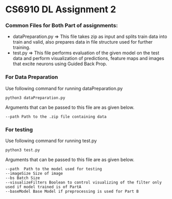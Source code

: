 # CS6910 DL Assignment 2

### Common Files for Both Part of assignments:
- dataPreparation.py => This file takes zip as input and splits train data into train and valid, also prepares data in file structure used for further training.
- test.py => This file performs evaluation of the given model on the test data and perform visualization of predictions, feature maps and images that excite neurons using Guided Back Prop.

### For Data Preparation
Use following command for running dataPreparation.py

```commandline
python3 dataPreparation.py
```

Arguments that can be passed to this file are as given below.
```commandline
--path Path to the .zip file containing data
```

### For testing
Use following command for running test.py
```commandline
python3 test.py
```
Arguments that can be passed to this file are as given below.
```commandline
--path  Path to the model used for testing
--imageSize Size of image
--bs Batch Size
--visualizeFilters Boolean to control visualizing of the filter only used if model trained is of PartA
--baseModel Base Model if preprocessing is used for Part B
```

